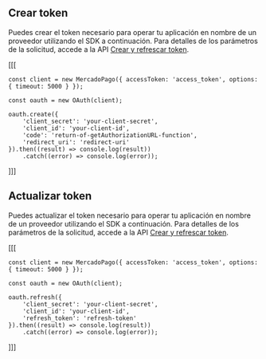 ## Crear token

Puedes crear el token necesario para operar tu aplicación en nombre de un proveedor utilizando el SDK a continuación. Para detalles de los parámetros de la solicitud, accede a la API [Crear y refrescar token](/developers/es/reference/oauth/_oauth_token/post).

[[[
```node
const client = new MercadoPago({ accessToken: 'access_token', options: { timeout: 5000 } }); 

const oauth = new OAuth(client);

oauth.create({
	'client_secret': 'your-client-secret',
	'client_id': 'your-client-id',
	'code': 'return-of-getAuthorizationURL-function',
	'redirect_uri': 'redirect-uri'
}).then((result) => console.log(result))
	.catch((error) => console.log(error));
```
]]]

## Actualizar token

Puedes actualizar el token necesario para operar tu aplicación en nombre de un proveedor utilizando el SDK a continuación. Para detalles de los parámetros de la solicitud, accede a la API [Crear y refrescar token](/developers/es/reference/oauth/_oauth_token/post).

[[[
```node
const client = new MercadoPago({ accessToken: 'access_token', options: { timeout: 5000 } });

const oauth = new OAuth(client);

oauth.refresh({
	'client_secret': 'your-client-secret',
	'client_id': 'your-client-id',
	'refresh_token': 'refresh-token'
}).then((result) => console.log(result))
	.catch((error) => console.log(error));
```
]]]